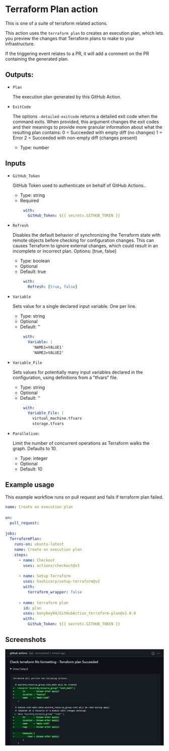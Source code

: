 # Terraform Plan action

This is one of a suite of terraform related actions.

This action uses the `terraform plan` to creates an execution plan, which lets you preview the changes that Terraform plans to make to your infrastructure.

If the triggering event relates to a PR, it will add a comment on the PR containing the generated plan.

## Outputs:
* `Plan`

  The execution plan generated by this GitHub Action.

* `ExitCode`

  The options `-detailed-exitcode` returns a detailed exit code when the command exits. When provided, this argument changes the exit codes and their meanings to provide more granular information about what the resulting plan contains:
    0 = Succeeded with empty diff (no changes)
    1 = Error
    2 = Succeeded with non-empty diff (changes present)
    - Type: number

## Inputs

* `GitHub_Token`

  GitHub Token used to authenticate on behalf of GitHub Actions.. 

  - Type: string
  - Required

```yaml
        with:
          GitHub_Token: ${{ secrets.GITHUB_TOKEN }}
```

* `Refresh`

  Disables the default behavior of synchronizing the Terraform state with remote objects before checking for configuration changes. This can causes Terraform to ignore external changes, which could result in an incomplete or incorrect plan. Options: [true, false]

  - Type: boolean
  - Optional
  - Default: true

```yaml
        with:
          Refresh: [true, false]
```

* `Variable`

  Sets value for a single declared input variable. One per line. 
 
  - Type: string
  - Optional
  - Default: ''

```yaml
        with:
          Variable: |
            'NAME1=VALUE1'
            'NAME2=VALUE2'
```

* `Variable_File`

  Sets values for potentially many input variables declared in the configuration, using definitions from a "tfvars" file. 

  - Type: string
  - Optional
  - Default: ''  

```yaml
        with:
          Variable_File: |
            virtual_machine.tfvars
            storage.tfvars
```

* `Parallelism:`
    
  Limit the number of concurrent operations as Terraform walks the graph. Defaults to 10.
  - Type: integer
  - Optional
  - Default: 10    

## Example usage

This example workflow runs on pull request and fails if terraform plan failed.

```yaml
name: Create an execution plan

on:
  pull_request:

jobs:
  TerraformPlan:
    runs-on: ubuntu-latest
    name: Create an execution plan
    steps:
      - name: Checkout
        uses: actions/checkout@v3

      - name: Setup Terraform
        uses: hashicorp/setup-terraform@v2
        with:
          terraform_wrapper: false

      - name: terraform plan
        id: plan
        uses: benyboy84/GitHubAction_terraform-plan@v1.0.0
        with:
          Github_Token: ${{ secrets.GITHUB_TOKEN }}
```

## Screenshots

![plan](images/plan-output.png)
